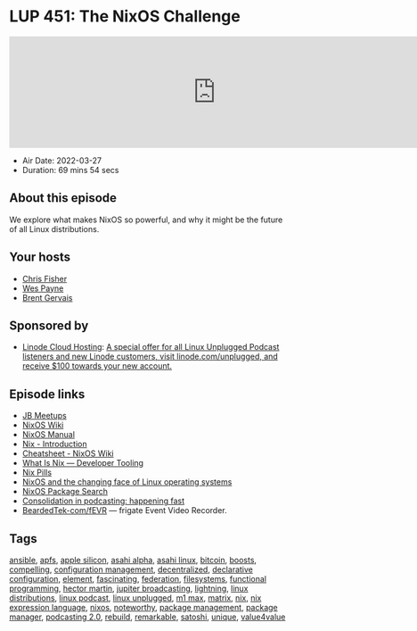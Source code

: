# LUP 451: The NixOS Challenge

<iframe src="https://player.fireside.fm/v2/RUkczH-V+94gda42D?theme=dark" width="740" height="200" frameborder="0" scrolling="no"></iframe>

* Air Date: 2022-03-27
* Duration: 69 mins 54 secs

## About this episode

We explore what makes NixOS so powerful, and why it might be the future of all Linux distributions.

## Your hosts
* [Chris Fisher](https://linuxunplugged.com/hosts/chrislas)
* [Wes Payne](https://linuxunplugged.com/hosts/wes)
* [Brent Gervais](https://linuxunplugged.com/hosts/brent)

## Sponsored by

  * [Linode Cloud Hosting](https://linode.com/unplugged): [A special offer for all Linux Unplugged Podcast listeners and new Linode customers, visit linode.com/unplugged, and receive $100 towards your new account. ](https://linode.com/unplugged)



## Episode links

  * [JB Meetups](http://meetup.com/jupiterbroadcasting "JB Meetups")
  * [NixOS Wiki](https://nixos.wiki/wiki/NixOS "NixOS Wiki")
  * [NixOS Manual](https://nixos.org/manual/nixos/stable/options.html "NixOS Manual")
  * [Nix - Introduction](https://nixos.org/manual/nix/stable/ "Nix - Introduction")
  * [Cheatsheet - NixOS Wiki](https://nixos.wiki/index.php?title=Cheatsheet&useskin=vector "Cheatsheet - NixOS Wiki")
  * [What Is Nix — Developer Tooling](https://shopify.engineering/what-is-nix "What Is Nix — Developer Tooling")
  * [Nix Pills](https://nixos.org/guides/nix-pills/ "Nix Pills")
  * [NixOS and the changing face of Linux operating systems](https://www.theregister.com/2021/12/03/nixos_linux_os_design/ "NixOS and the changing face of Linux operating systems")
  * [NixOS Package Search](https://search.nixos.org/packages "NixOS Package Search")
  * [Consolidation in podcasting: happening fast](https://podnews.net/update/consolidation-buy "Consolidation in podcasting: happening fast")
  * [BeardedTek-com/fEVR](https://github.com/beardedtek-com/fevr "BeardedTek-com/fEVR") — frigate Event Video Recorder.



## Tags

[ansible](https://linuxunplugged.com/tags/ansible), [apfs](https://linuxunplugged.com/tags/apfs), [apple silicon](https://linuxunplugged.com/tags/apple%20silicon), [asahi alpha](https://linuxunplugged.com/tags/asahi%20alpha), [asahi linux](https://linuxunplugged.com/tags/asahi%20linux), [bitcoin](https://linuxunplugged.com/tags/bitcoin), [boosts](https://linuxunplugged.com/tags/boosts), [compelling](https://linuxunplugged.com/tags/compelling), [configuration management](https://linuxunplugged.com/tags/configuration%20management), [decentralized](https://linuxunplugged.com/tags/decentralized), [declarative configuration](https://linuxunplugged.com/tags/declarative%20configuration), [element](https://linuxunplugged.com/tags/element), [fascinating](https://linuxunplugged.com/tags/fascinating), [federation](https://linuxunplugged.com/tags/federation), [filesystems](https://linuxunplugged.com/tags/filesystems), [functional programming](https://linuxunplugged.com/tags/functional%20programming), [hector martin](https://linuxunplugged.com/tags/hector%20martin), [jupiter broadcasting](https://linuxunplugged.com/tags/jupiter%20broadcasting), [lightning](https://linuxunplugged.com/tags/lightning), [linux distributions](https://linuxunplugged.com/tags/linux%20distributions), [linux podcast](https://linuxunplugged.com/tags/linux%20podcast), [linux unplugged](https://linuxunplugged.com/tags/linux%20unplugged), [m1 max](https://linuxunplugged.com/tags/m1%20max), [matrix](https://linuxunplugged.com/tags/matrix), [nix](https://linuxunplugged.com/tags/nix), [nix expression language](https://linuxunplugged.com/tags/nix%20expression%20language), [nixos](https://linuxunplugged.com/tags/nixos), [noteworthy](https://linuxunplugged.com/tags/noteworthy), [package management](https://linuxunplugged.com/tags/package%20management), [package manager](https://linuxunplugged.com/tags/package%20manager), [podcasting 2.0](https://linuxunplugged.com/tags/podcasting%202.0), [rebuild](https://linuxunplugged.com/tags/rebuild), [remarkable](https://linuxunplugged.com/tags/remarkable), [satoshi](https://linuxunplugged.com/tags/satoshi), [unique](https://linuxunplugged.com/tags/unique), [value4value](https://linuxunplugged.com/tags/value4value)
